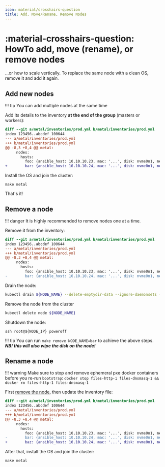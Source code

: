 ```yaml
---
icon: material/crosshairs-question
title: Add, Move/Rename, Remove Nodes
---
```


# :material-crosshairs-question: HowTo add, move (rename), or remove nodes

...or how to scale vertically. To replace the same node with a clean OS, remove it and add it again.

## Add new nodes

!!! tip
    You can add multiple nodes at the same time

Add its details to the inventory **at the end of the group** (masters or workers):

```diff title="metal/inventories/prod.yml"
diff --git a/metal/inventories/prod.yml b/metal/inventories/prod.yml
index 123456..abcdef 100644
--- a/metal/inventories/prod.yml
+++ b/metal/inventories/prod.yml
@@ -8,3 +8,4 @@ metal:
     nodes:
       hosts:
         foo: {ansible_host: 10.10.10.23, mac: '...', disk: nvme0n1, network_interface: eno1}
+        bar: {ansible_host: 10.10.10.24, mac: '...', disk: nvme0n1, network_interface: eno1}
```

Install the OS and join the cluster:

```
make metal
```

That's it!

## Remove a node

!!! danger
    It is highly recommended to remove nodes one at a time.

Remove it from the inventory:

```diff title="metal/inventories/prod.yml"
diff --git a/metal/inventories/prod.yml b/metal/inventories/prod.yml
index 123456..abcdef 100644
--- a/metal/inventories/prod.yml
+++ b/metal/inventories/prod.yml
@@ -8,3 +8,4 @@ metal:
     nodes:
       hosts:
         foo: {ansible_host: 10.10.10.23, mac: '...', disk: nvme0n1, network_interface: eno1}
-        bar: {ansible_host: 10.10.10.24, mac: '...', disk: nvme0n1, network_interface: eno1}
```

Drain the node:

```sh
kubectl drain ${NODE_NAME} --delete-emptydir-data --ignore-daemonsets --force
```

Remove the node from the cluster

```sh
kubectl delete node ${NODE_NAME}
```

Shutdown the node:

```
ssh root@${NODE_IP} poweroff
```

!!! tip
    You can run `make remove NODE_NAME=bar` to achieve the above steps.
    <br>
    _**NB! this will also wipe the disk on the node!**_

## Rename a node

!!! warning
    Make sure to stop and remove ephemeral pxe docker containers before you re-run `bootstrap`:
    `docker stop files-http-1 files-dnsmasq-1 && docker rm files-http-1 files-dnsmasq-1`

First [remove the node](#remove-a-node), then update the inventory file:

```diff title="metal/inventories/prod.yml"
diff --git a/metal/inventories/prod.yml b/metal/inventories/prod.yml
index 123456..abcdef 100644
--- a/metal/inventories/prod.yml
+++ b/metal/inventories/prod.yml
@@ -8,3 +8,4 @@ metal:
     nodes:
       hosts:
         foo: {ansible_host: 10.10.10.23, mac: '...', disk: nvme0n1, network_interface: eno1}
-        bar: {ansible_host: 10.10.10.24, mac: '...', disk: nvme0n1, network_interface: eno1}
+        baz: {ansible_host: 10.10.10.24, mac: '...', disk: nvme0n1, network_interface: eno1}
```

After that, install the OS and join the cluster:

```
make metal
```
